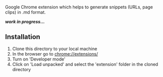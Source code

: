 Google Chrome extension which helps to generate snippets (URLs, page clips) in .md format.

___work in progress...___


## Installation

1. Clone this directory to your local machine
2. In the browser go to [chrome://extensions/](chrome://extensions/)
3. Turn on 'Developer mode'
4. Click on 'Load unpacked' and select the 'extension' folder in the cloned directory
